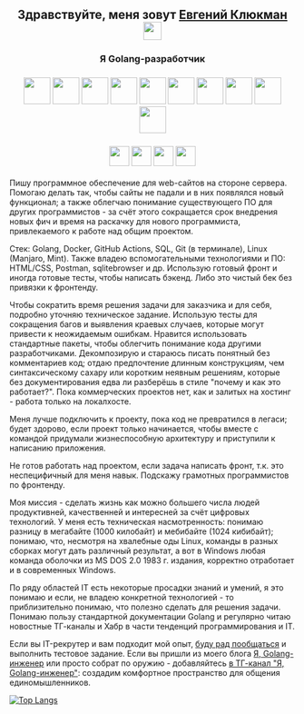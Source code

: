 <h2 align="center">Здравствуйте, меня зовут <a href="https://vk.com/e.klyukman" target="_blank">Евгений Клюкман</a> 
<img src="https://github.com/blackcater/blackcater/raw/main/images/Hi.gif" height="32"/></h2>
<h3 align="center">Я Golang-разработчик</h3>
<!-- Первая строка иллюстраций технологий -->
<h3 align="center"><img src="https://user-images.githubusercontent.com/25181517/192149581-88194d20-1a37-4be8-8801-5dc0017ffbbe.png" height="47"/><!--Голанг-->
<img src="https://cdn.iconscout.com/icon/free/png-512/free-linux-21-1174928.png" height="47"/><!-- Линукс -->
<img src="https://cdn.iconscout.com/icon/free/png-512/free-windows-19-190819.png" height="47"/><!-- Винда -->
<img src="https://user-images.githubusercontent.com/25181517/192108372-f71d70ac-7ae6-4c0d-8395-51d8870c2ef0.png" height="47"/><!-- Гит -->
<img src="https://user-images.githubusercontent.com/25181517/192107858-fe19f043-c502-4009-8c47-476fc89718ad.png" height="47"/><!-- RestAPI -->
<img src="https://user-images.githubusercontent.com/25181517/192107854-765620d7-f909-4953-a6da-36e1ef69eea6.png" height="47"/><!-- HTTP -->
<img src="https://user-images.githubusercontent.com/25181517/117207330-263ba280-adf4-11eb-9b97-0ac5b40bc3be.png" height="47"/><!-- Докер -->
<img src="https://user-images.githubusercontent.com/25181517/183868728-b2e11072-00a5-47e2-8a4e-4ebbb2b8c554.png" height="47"/><!-- CI/CD -->
<img src="https://user-images.githubusercontent.com/25181517/192158606-7c2ef6bd-6e04-47cf-b5bc-da2797cb5bda.png" height="47"/><!-- Баш -->
<img src="https://github.com/marwin1991/profile-technology-icons/assets/136815194/82df4543-236b-4e45-9604-5434e3faab17" height="47"/></h3> <!-- SQLite -->
<!-- Вторая строка иллюстраций технологий -->
<h3 align="center"><img src="https://user-images.githubusercontent.com/25181517/192108891-d86b6220-e232-423a-bf5f-90903e6887c3.png" height="35"/><!-- VSC -->
<img src="https://user-images.githubusercontent.com/25181517/192158954-f88b5814-d510-4564-b285-dff7d6400dad.png" height="35"/><!-- HTML -->
<img src="https://user-images.githubusercontent.com/25181517/183898674-75a4a1b1-f960-4ea9-abcb-637170a00a75.png" height="35"/><!-- HTML -->
<img src="https://cdn.iconscout.com/icon/free/png-512/free-postman-3521648-2945092.png?f=webp&w=256" height="35"/></h3><!-- Postman -->

Пишу программное обеспечение для web-сайтов на стороне сервера. Помогаю делать так, чтобы сайты не падали и в них появлялся новый функционал; а также облегчаю понимание существующего ПО для других программистов - за счёт этого сокращается срок внедрения новых фич и время на раскачку для нового программиста, привлекаемого к работе над общим проектом.

Стек: Golang, Docker, GitHub Actions, SQL, Git (в терминале), Linux (Manjaro, Mint). Также владею вспомогательными технологиями и ПО: HTML/CSS, Postman, sqlitebrowser и др. Использую готовый фронт и иногда готовые тесты, чтобы написать бэкенд. Либо это чистый бек без привязки к фронтенду. 

Чтобы сократить время решения задачи для заказчика и для себя, подробно уточняю техническое задание. Использую тесты для сокращения багов и выявления краевых случаев, которые могут привести к неожидаемым ошибкам. Нравится использовать стандартные пакеты, чтобы облегчить понимание кода другими разработчиками. Декомпозирую и стараюсь писать понятный без комментариев код; отдаю предпочтение длинным конструкциям, чем синтаксическому сахару или коротким неявным решениям, которые без документирования едва ли разберёшь в стиле "почему и как это работает?". Пока коммерческих проектов нет, как и залитых на хостинг - работа только на локалхосте.

Меня лучше подключить к проекту, пока код не превратился в легаси; будет здорово, если проект только начинается, чтобы вместе с командой придумали жизнеспособную архитектуру и приступили к написанию приложения.

Не готов работать над проектом, если  задача написать фронт, т.к. это неспецифичный для меня навык. Подскажу грамотных программистов по фронтенду.

Моя миссия - сделать жизнь как можно большего числа людей продуктивней, качественней и интересней за счёт цифровых технологий.
У меня есть техническая насмотренность: понимаю разницу в мегабайте (1000 килобайт) и мебибайте (1024 кибибайт); понимаю, что, несмотря на хвалебные оды Linux, команды в разных сборках могут дать различный результат, а вот в Windows любая команда оболочки из MS DOS 2.0 1983 г. издания, корректно отработает и в современных Windows. 

По ряду областей IT есть некоторые просадки знаний и умений, я это понимаю и если, не владею конкретной технологией - то приблизительно понимаю, что полезно сделать для решения задачи. Понимаю пользу стандартной документации Golang и регулярно читаю новостные ТГ-каналы и Хабр в части тенденций программирования и IT.

Если вы IT-рекрутер и вам подходит мой опыт, <a href="https://t.me/EvKly" target="_blank"> буду рад пообщаться</a> и выполнить тестовое задание.
Если вы пришли из моего блога <a href="https://dzen.ru/go_" target="_blank">Я, Golang-инженер</a> или просто собрат по оружию - добавляйтесь <a href="https://t.me/+ZGac_D1V4wFjYzRi" target="_blank">в ТГ-канал "Я, Golang-инженер"</a>: создадим комфортное пространство для общения единомышленников. 

[![Top Langs](https://github-readme-stats.vercel.app/api/top-langs/?username=jedyEvgeny&layout=compact)](https://github.com/anuraghazra/github-readme-stats)



